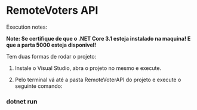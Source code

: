 # RemoteVoters API

Execution notes:

**Note: Se certifique de que o .NET Core 3.1 esteja instalado na maquina! E que a parta 5000 esteja disponivel!**

Tem duas formas de rodar o projeto:
1. Instale o Visual Studio, abra o projeto no mesmo e execute.

2. Pelo terminal vá até a pasta RemoteVoterAPI do projeto e execute o seguinte comando:
### dotnet run